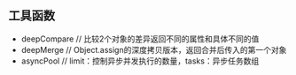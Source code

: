 ## 工具函数
- deepCompare  // 比较2个对象的差异返回不同的属性和具体不同的值
- deepMerge    //  Object.assign的深度拷贝版本，返回合并后传入的第一个对象
- asyncPool   // limit：控制异步并发执行的数量，tasks：异步任务数组
